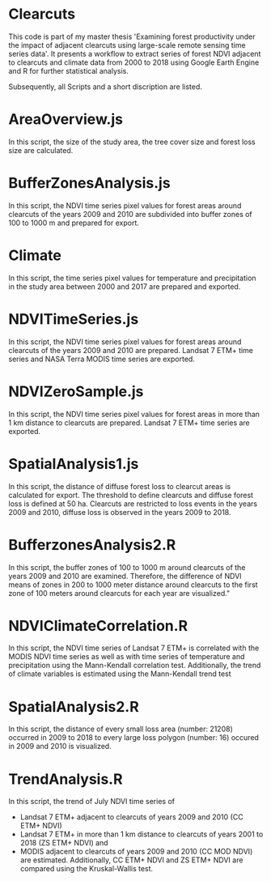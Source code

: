 # Clearcuts
This code is part of my master thesis 'Examining forest productivity under the impact of adjacent clearcuts  using large-scale remote sensing time series data'. 
It presents a workflow to extract series of forest NDVI adjacent to clearcuts and climate data from 2000 to 2018 using Google Earth Engine and R for further statistical analysis.

Subsequently, all Scripts and a short discription are listed.

# AreaOverview.js
In this script, the size of the study area, the tree cover size and forest loss size 
are calculated.

# BufferZonesAnalysis.js
In this script, the NDVI time series pixel values for forest areas around clearcuts of the years 2009 and 2010 
are subdivided into buffer zones of 100 to 1000 m and prepared for export.

# Climate
In this script, the time series pixel values for temperature and precipitation in the study area
between 2000 and 2017 are prepared and exported. 

# NDVITimeSeries.js
In this script, the NDVI time series pixel values for forest areas around clearcuts of the years 2009 and 2010 
are prepared. Landsat 7 ETM+ time series and NASA Terra MODIS time series are exported.

# NDVIZeroSample.js
In this script, the NDVI time series pixel values for forest areas in more than 1 km distance to clearcuts
are prepared. Landsat 7 ETM+ time series are exported.

# SpatialAnalysis1.js
In this script, the distance of diffuse forest loss to clearcut areas is calculated for export.
The threshold to define clearcuts and diffuse forest loss is defined at 50 ha. 
Clearcuts are restricted to loss events in the years 2009 and 2010, diffuse loss is observed in the years 2009 to 2018.

# BufferzonesAnalysis2.R
In this script, the buffer zones of 100 to 1000 m around clearcuts of the years 2009 and 2010 are examined. 
Therefore, the difference of NDVI means of zones in 200 to 1000 meter distance around clearcuts 
to the first zone of 100 meters around clearcuts for each year are visualized."

# NDVIClimateCorrelation.R
In this script, the NDVI time series of Landsat 7 ETM+ is correlated with the MODIS NDVI time series
as well as with time series of temperature and precipitation using the Mann-Kendall correlation test.
Additionally, the trend of climate variables is estimated using the Mann-Kendall trend test

# SpatialAnalysis2.R
In this script, the distance of every small loss area (number: 21208) occurred in 2009 to 2018 
to every large loss polygon (number: 16) occured in 2009 and 2010 is visualized.

# TrendAnalysis.R
In this script, the trend of July NDVI time series of 
 - Landsat 7 ETM+ adjacent to clearcuts of years 2009 and 2010 (CC ETM+ NDVI) 
 - Landsat 7 ETM+ in more than 1 km distance to clearcuts of years 2001 to 2018 (ZS ETM+ NDVI) and 
 - MODIS adjacent to clearcuts of years 2009 and 2010 (CC MOD NDVI) are estimated. 
Additionally, CC ETM+ NDVI and ZS ETM+ NDVI are compared using the Kruskal-Wallis test.
